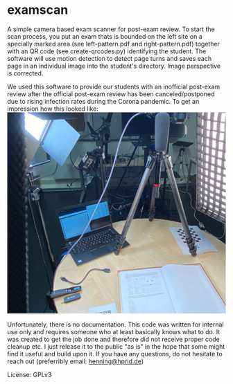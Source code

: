 examscan
========

A simple camera based exam scanner for post-exam review. To start the scan
process, you put an exam thats is bounded on the left site on a specially
marked area (see left-pattern.pdf and right-pattern.pdf) together with an QR
code (see create-qrcodes.py) identifying the student. The software will use
motion detection to detect page turns and saves each page in an individual
image into the student's directory. Image perspective is corrected.

We used this software to provide our students with an inofficial post-exam
review after the official post-exam review has been canceled/postponed due
to rising infection rates during the Corona pandemic. To get an impression
how this looked like:
![Image of our setup](image-setup.jpg)

Unfortunately, there is no documentation. This code was written for internal
use only and requires someone who at least basically knows what to do. It was
created to get the job done and therefore did not receive proper code cleanup
etc. I just release it to the public "as is" in the hope that some might find
it useful and build upon it. If you have any questions, do not hesitate to
reach out (preferribly email: henning@hprid.de)

License: GPLv3
